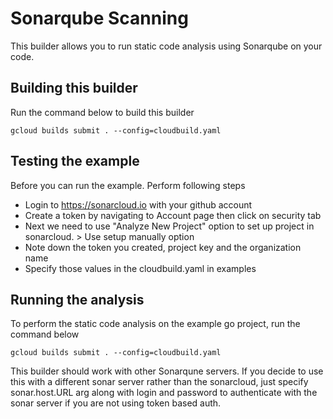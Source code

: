 # Sonarqube Scanning
This builder allows you to run static code analysis using Sonarqube on your code.

## Building this builder
Run the command below to build this builder

```
gcloud builds submit . --config=cloudbuild.yaml
```

## Testing the example
Before you can run the example. Perform following steps
* Login to https://sonarcloud.io with your github account
* Create a token by navigating to Account page then click on security tab
* Next we need to use "Analyze New Project" option to set up project in sonarcloud. > Use setup manually option
* Note down the token you created, project key and the organization name
* Specify those values in the cloudbuild.yaml in examples

## Running the analysis
To perform the static code analysis on the example go project, run the command below

```
gcloud builds submit . --config=cloudbuild.yaml
```

This builder should work with other Sonarqune servers. If you decide to use this with a different sonar server rather than the sonarcloud, just specify sonar.host.URL arg along with login and password to authenticate with the sonar server if you are not using token based auth. 